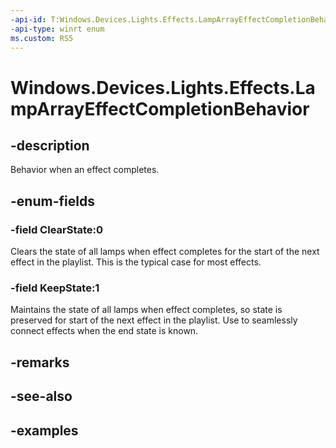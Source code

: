 ```yaml
---
-api-id: T:Windows.Devices.Lights.Effects.LampArrayEffectCompletionBehavior
-api-type: winrt enum
ms.custom: RS5
---
```


<!-- Enumeration syntax.
public enum LampArrayEffectCompletionBehavior : int 
-->

# Windows.Devices.Lights.Effects.LampArrayEffectCompletionBehavior

## -description
Behavior when an effect completes.

## -enum-fields
### -field ClearState:0
Clears the state of all lamps when effect completes for the start of the next effect in the playlist. This is the typical case for most effects.

### -field KeepState:1
Maintains the state of all lamps when effect completes, so state is preserved for start of the next effect in the playlist. Use to seamlessly connect effects when the end state is known.

## -remarks

## -see-also

## -examples


